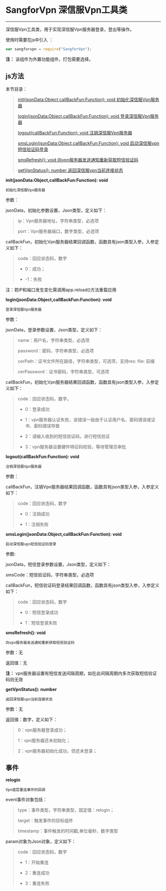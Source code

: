 # SangforVpn  深信服Vpn工具类

----------

深信服Vpn工具类，用于实现深信服Vpn服务器登录，登出等操作。

使用时需要在js中引入 ：

```javascript
var sangforvpn = require("SangforVpn"); 
```

**注：** 该组件为外置功能组件，打包需要选择。

<h2 id="cid_1">js方法</h2>  

本节目录：

> [init(jsonData:Object,callBackFun:Function): void    初始化深信服Vpn服务器 ](#ff_0) 
> 
> [login(jsonData:Object,callBackFun:Function): void  登录深信服Vpn服务器 ](#ff_1)
> 
> [logout(callBackFun:Function): void  注销深信服Vpn服务器 ](#ff_2) 
> 
> [smsLogin(jsonData:Object,callBackFun:Function): void  启动深信服vpn短信验证码登录 ](#ff_3) 
> 
> [smsRefresh(): void 向vpn服务器发送通知重新获取短信验证码](#ff_4)
> 
> [getVpnStatus(): number  返回深信服vpn当前连接状态](#ff_5)




<span id="ff_0">**init(jsonData:Object,callBackFun:Function): void**</span>  

<code>初始化深信服Vpn服务器</code>  

参数：  

jsonData，初始化参数设置，Json类型，定义如下：  

> ip：Vpn服务器地址，字符串类型，必选项  
> 
> port：Vpn服务器端口，数字类型，必选项

callBackFun，初始化Vpn服务器结果回调函数，函数具有json类型入参，入参定义如下：

> code：回应状态码，数字
> 
> - 0：成功；
> 
> - -1：失败

注：若IP和端口发生变化需调用app.reload()方法重载应用


<span id="ff_1">**login(jsonData:Object,callBackFun:Function): void**</span>  

<code>登录深信服Vpn服务器</code>   

参数：  

jsonData，登录参数设置，Json类型，定义如下：

> name：用户名，字符串类型，必选项
> 
> password：密码，字符串类型，必选项
> 
> cerPath：证书文件所在路径，字符串类型，可选项，支持res: file: 前缀
> 
> cerPassword：证书密码，字符串类型，可选项

callBackFun，初始化Vpn服务器结果回调函数，函数具有json类型入参，入参定义如下：

> code：回应状态码，数字。
> 
> - 0：登录成功
> 
> - 1：vpn服务器认证失败，该错误一般由于认证用户名、密码错误或证书、密码错误导致
> 
> - 2：请输入收到的短信验证码，进行短信验证
> 
> - 3：vpn服务器设置硬件特征码校验，等待管理员审批 

<span id="ff_2">**logout(callBackFun:Function): void**</span>  

<code>注销深信服Vpn服务器</code>  

参数：  

callBackFun，注销Vpn服务器结果回调函数，函数具有json类型入参，入参定义如下：  

> code：回应状态码，数字 
> 
> - 0：注销成功
> 
> - 1：注销失败

<span id="ff_3">**smsLogin(jsonData:Object,callBackFun:Function): void**</span>  

<code>启动深信服vpn短信验证码登录</code>  

参数:  

jsonData，短信登录参数设置，Json类型，定义如下：  

smsCode：短信验证码，字符串类型，必选项

callBackFun，短信验证码登录结果回调函数，函数具有json类型入参，入参定义如下：

> code：回应状态码，数字
> 
> - 0：短信登录成功
> 
> - 1：短信登录失败

<span id="ff_4">**smsRefresh(): void**</span>  

<code>向vpn服务器发送通知重新获取短信验证码</code>  

参数：无 

返回值：无

**注：** vpn服务器设置有短信发送间隔周期，如在此间隔周期内多次获取短信验证码则无效

<span id="ff_5">**getVpnStatus(): number**</span>  

<code>返回深信服vpn当前连接状态</code>   

参数：无 

返回值：数字，定义如下：  

> 0：vpn服务器登录成功；
> 
> 1：vpn服务器还未初始化；
> 
> 2：vpn服务器初始化成功，但还未登录；



<h2 id="cid_2">事件</h2>  

<span id="sj_0">**relogin**</span>  

<code>Vpn底层重连事件的回调</code>  

event事件对象包括：

> type：事件类型，字符串类型，固定值：relogin；
> 
> target：触发事件的目标组件 
> 
> timestamp：事件触发的时间戳,单位毫秒，数字类型

param对象为Json对象，定义如下：

> code：回应状态码，数字
> 
> - 1：开始重连
> 
> - 2：重连成功
> 
> - 3：重连失败

